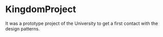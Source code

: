 # KingdomProject
It was a prototype project of the University to get a first contact with the design patterns.
